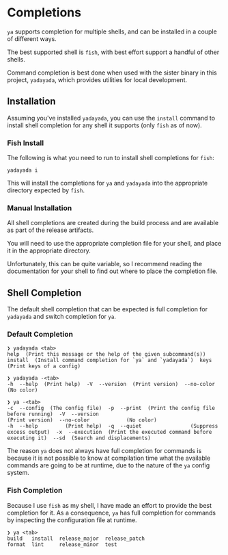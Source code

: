 # Completions

`ya` supports completion for multiple shells, and can be installed in a couple of different ways.

The best supported shell is `fish`, with best effort support a handful of other shells.

Command completion is best done when used with the sister binary in this project, `yadayada`, which provides utilities for local development.

## Installation

Assuming you've installed `yadayada`, you can use the `install` command to install shell completion for any shell it supports (only `fish` as of now).

### Fish Install

The following is what you need to run to install shell completions for `fish`:

```fish
yadayada i
```

This will install the completions for `ya` and `yadayada` into the appropriate directory expected by `fish`.

### Manual Installation

All shell completions are created during the build process and are available as part of the release artifacts.

You will need to use the appropriate completion file for your shell, and place it in the appropriate directory.

Unfortunately, this can be quite variable, so I recommend reading the documentation for your shell to find out where to place the completion file.

## Shell Completion

The default shell completion that can be expected is full completion for `yadayada` and switch completion for `ya`.

### Default Completion

```fish
❯ yadayada <tab>
help  (Print this message or the help of the given subcommand(s))  install  (Install command completion for `ya` and `yadayada`)  keys  (Print keys of a config)
```

```fish
❯ yadayada -<tab>
-h  --help  (Print help)  -V  --version  (Print version)  --no-color  (No color)
```

```fish
❯ ya -<tab>
-c  --config  (The config file)  -p  --print  (Print the config file before running)  -V  --version                                     (Print version)  --no-color            (No color)
-h  --help         (Print help)  -q  --quiet                (Suppress excess output)  -x  --execution  (Print the executed command before executing it)  --sd  (Search and displacements)
```

The reason `ya` does not always have full completion for commands is because it is not possible to know at compilation time what the available commands are going to be at runtime, due to the nature of the `ya` config system.

### Fish Completion

Because I use `fish` as my shell, I have made an effort to provide the best completion for it. As a consequence, `ya` has full completion for commands by inspecting the configuration file at runtime.

```fish
❯ ya <tab>
build   install  release_major  release_patch
format  lint     release_minor  test
```
